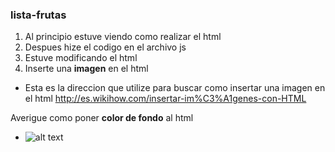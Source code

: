 ### lista-frutas
1. Al principio estuve viendo como realizar el html
2. Despues hize el codigo en el archivo js
3. Estuve modificando el html
4. Inserte una **imagen** en el html
  * Esta es la direccion que utilize para buscar como insertar una imagen en el html
  http://es.wikihow.com/insertar-im%C3%A1genes-con-HTML

Averigue como poner **color de fondo** al html
  * ![alt text](https://www.vitonica.com/tag/fruta "Logo Title Text 1")



